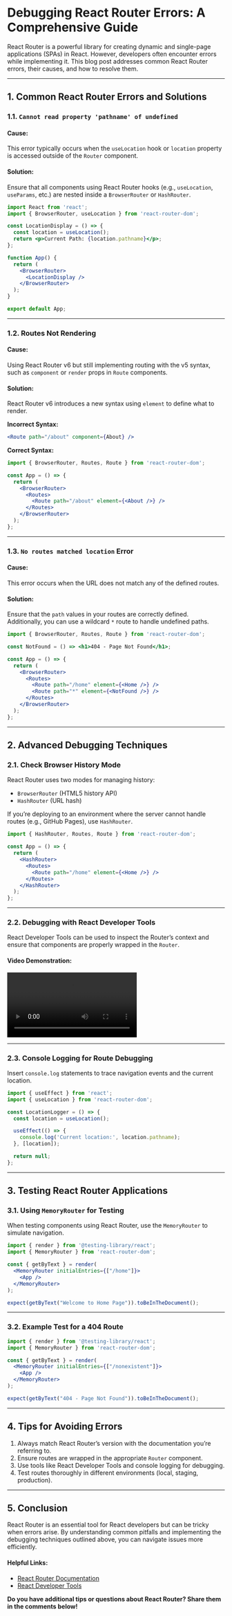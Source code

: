 # Debugging React Router Errors: A Comprehensive Guide

React Router is a powerful library for creating dynamic and single-page applications (SPAs) in React. However, developers often encounter errors while implementing it. This blog post addresses common React Router errors, their causes, and how to resolve them.

---

## 1. Common React Router Errors and Solutions

### **1.1. `Cannot read property 'pathname' of undefined`**

#### **Cause:**
This error typically occurs when the `useLocation` hook or `location` property is accessed outside of the `Router` component.

#### **Solution:**
Ensure that all components using React Router hooks (e.g., `useLocation`, `useParams`, etc.) are nested inside a `BrowserRouter` or `HashRouter`.

```jsx
import React from 'react';
import { BrowserRouter, useLocation } from 'react-router-dom';

const LocationDisplay = () => {
  const location = useLocation();
  return <p>Current Path: {location.pathname}</p>;
};

function App() {
  return (
    <BrowserRouter>
      <LocationDisplay />
    </BrowserRouter>
  );
}

export default App;
```

---

### **1.2. Routes Not Rendering**

#### **Cause:**
Using React Router v6 but still implementing routing with the v5 syntax, such as `component` or `render` props in `Route` components.

#### **Solution:**
React Router v6 introduces a new syntax using `element` to define what to render.

**Incorrect Syntax:**
```jsx
<Route path="/about" component={About} />
```

**Correct Syntax:**
```jsx
import { BrowserRouter, Routes, Route } from 'react-router-dom';

const App = () => {
  return (
    <BrowserRouter>
      <Routes>
        <Route path="/about" element={<About />} />
      </Routes>
    </BrowserRouter>
  );
};
```

---

### **1.3. `No routes matched location` Error**

#### **Cause:**
This error occurs when the URL does not match any of the defined routes.

#### **Solution:**
Ensure that the `path` values in your routes are correctly defined. Additionally, you can use a wildcard `*` route to handle undefined paths.

```jsx
import { BrowserRouter, Routes, Route } from 'react-router-dom';

const NotFound = () => <h1>404 - Page Not Found</h1>;

const App = () => {
  return (
    <BrowserRouter>
      <Routes>
        <Route path="/home" element={<Home />} />
        <Route path="*" element={<NotFound />} />
      </Routes>
    </BrowserRouter>
  );
};
```

---

## 2. Advanced Debugging Techniques

### **2.1. Check Browser History Mode**
React Router uses two modes for managing history:

- `BrowserRouter` (HTML5 history API)
- `HashRouter` (URL hash)

If you’re deploying to an environment where the server cannot handle routes (e.g., GitHub Pages), use `HashRouter`.

```jsx
import { HashRouter, Routes, Route } from 'react-router-dom';

const App = () => {
  return (
    <HashRouter>
      <Routes>
        <Route path="/home" element={<Home />} />
      </Routes>
    </HashRouter>
  );
};
```

---

### **2.2. Debugging with React Developer Tools**
React Developer Tools can be used to inspect the Router’s context and ensure that components are properly wrapped in the `Router`.

#### Video Demonstration:
<video controls>
  <source src="https://example.com/react-router-debugging.mp4" type="video/mp4">
  Your browser does not support the video tag.
</video>

---

### **2.3. Console Logging for Route Debugging**
Insert `console.log` statements to trace navigation events and the current location.

```jsx
import { useEffect } from 'react';
import { useLocation } from 'react-router-dom';

const LocationLogger = () => {
  const location = useLocation();

  useEffect(() => {
    console.log('Current location:', location.pathname);
  }, [location]);

  return null;
};
```

---

## 3. Testing React Router Applications

### **3.1. Using `MemoryRouter` for Testing**
When testing components using React Router, use the `MemoryRouter` to simulate navigation.

```jsx
import { render } from '@testing-library/react';
import { MemoryRouter } from 'react-router-dom';

const { getByText } = render(
  <MemoryRouter initialEntries={["/home"]}>
    <App />
  </MemoryRouter>
);

expect(getByText("Welcome to Home Page")).toBeInTheDocument();
```

---

### **3.2. Example Test for a 404 Route**

```jsx
import { render } from '@testing-library/react';
import { MemoryRouter } from 'react-router-dom';

const { getByText } = render(
  <MemoryRouter initialEntries={["/nonexistent"]}>
    <App />
  </MemoryRouter>
);

expect(getByText("404 - Page Not Found")).toBeInTheDocument();
```

---

## 4. Tips for Avoiding Errors

1. Always match React Router’s version with the documentation you’re referring to.
2. Ensure routes are wrapped in the appropriate `Router` component.
3. Use tools like React Developer Tools and console logging for debugging.
4. Test routes thoroughly in different environments (local, staging, production).

---

## 5. Conclusion

React Router is an essential tool for React developers but can be tricky when errors arise. By understanding common pitfalls and implementing the debugging techniques outlined above, you can navigate issues more efficiently.

#### Helpful Links:
- [React Router Documentation](https://reactrouter.com/)
- [React Developer Tools](https://react-devtools.surge.sh/)

**Do you have additional tips or questions about React Router? Share them in the comments below!**

